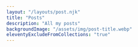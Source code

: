 ```yaml
---
layout: "/layouts/post.njk"
title: "Posts"
description: "All my posts"
backgroundImage: "/assets/img/post-title.webp"
eleventyExcludeFromCollections: "true"
---
```

